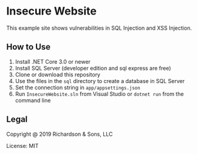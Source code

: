Insecure Website
================

This example site shows vulnerabilities in SQL Injection and XSS Injection.

How to Use
----------

1. Install .NET Core 3.0 or newer
2. Install SQL Server (developer edition and sql express are free)
3. Clone or download this repository
4. Use the files in the `sql` directory to create a database in SQL Server
5. Set the connection string in `app/appsettings.json`
6. Run `InsecureWebsite.sln` from Visual Studio or `dotnet run` from the command line

Legal
-----

Copyright @ 2019 Richardson & Sons, LLC

License: MIT
